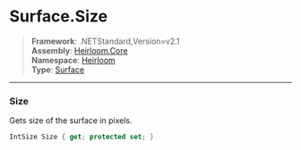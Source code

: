 # Surface.Size

> **Framework**: .NETStandard,Version=v2.1  
> **Assembly**: [Heirloom.Core][0]  
> **Namespace**: [Heirloom][0]  
> **Type**: [Surface][1]  

--------------------------------------------------------------------------------

### Size

Gets size of the surface in pixels.

```cs
IntSize Size { get; protected set; }
```

[0]: ..\Heirloom.Core.md
[1]: Heirloom.Surface.md
